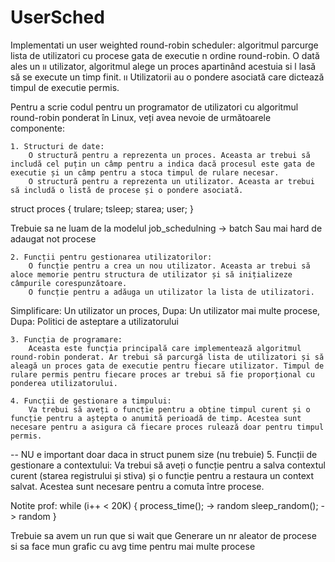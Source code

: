# UserSched
Implementati un user weighted round-robin scheduler: algoritmul
parcurge lista de utilizatori cu procese gata de executie n ordine round-robin. O dată ales un ıı
utilizator, algoritmul alege un proces apartinând acestuia si l lasă să se execute un timp finit. ıı
Utilizatorii au o pondere asociată care dictează timpul de executie permis.

Pentru a scrie codul pentru un programator de utilizatori cu algoritmul round-robin ponderat în Linux, veți avea nevoie de următoarele componente:

    1. Structuri de date:
        O structură pentru a reprezenta un proces. Aceasta ar trebui să includă cel puțin un câmp pentru a indica dacă procesul este gata de executie și un câmp pentru a stoca timpul de rulare necesar.
        O structură pentru a reprezenta un utilizator. Aceasta ar trebui să includă o listă de procese și o pondere asociată.
struct proces {
	trulare;
	tsleep;
	starea;
	user;
}

Trebuie sa ne luam de la modelul job_schedulning -> batch
Sau mai hard de adaugat not procese 

    2. Funcții pentru gestionarea utilizatorilor:
        O funcție pentru a crea un nou utilizator. Aceasta ar trebui să aloce memorie pentru structura de utilizator și să inițializeze câmpurile corespunzătoare.
        O funcție pentru a adăuga un utilizator la lista de utilizatori.
Simplificare: Un utilizator un proces,
Dupa: Un utilizator mai multe procese,
Dupa: Politici de asteptare a utilizatorului

    3. Funcția de programare:
        Aceasta este funcția principală care implementează algoritmul round-robin ponderat. Ar trebui să parcurgă lista de utilizatori și să aleagă un proces gata de executie pentru fiecare utilizator. Timpul de rulare permis pentru fiecare proces ar trebui să fie proporțional cu ponderea utilizatorului.

    4. Funcții de gestionare a timpului:
        Va trebui să aveți o funcție pentru a obține timpul curent și o funcție pentru a aștepta o anumită perioadă de timp. Acestea sunt necesare pentru a asigura că fiecare proces rulează doar pentru timpul permis.

-- NU e important doar daca in struct punem size (nu trebuie)
    5. Funcții de gestionare a contextului:
        Va trebui să aveți o funcție pentru a salva contextul curent (starea registrului și stiva) și o funcție pentru a restaura un context salvat. Acestea sunt necesare pentru a comuta între procese.

Notite prof:
while (i++ < 20K)
{
	process_time(); -> random
	sleep_random(); -> random
}

Trebuie sa avem un run que si wait que
Generare un nr aleator de procese si sa face mun grafic cu avg time pentru mai multe procese
